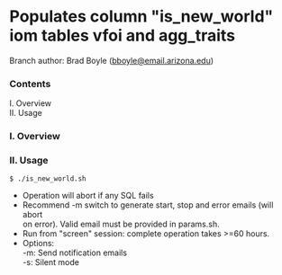 # Populates column "is_new_world" iom tables vfoi and agg_traits

Branch author: Brad Boyle (bboyle@email.arizona.edu)  

### Contents

I. Overview  
II. Usage  

### I. Overview


### II. Usage

```
$ ./is_new_world.sh
```

  * Operation will abort if any SQL fails
  * Recommend -m switch to generate start, stop and error emails (will abort  
    on error). Valid email must be provided in params.sh.
  * Run from "screen" session: complete operation takes >=60 hours.
  * Options:  
  	-m: Send notification emails  
  	-s: Silent mode  
